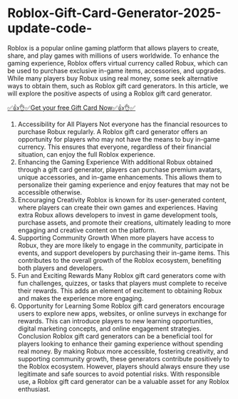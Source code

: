 # Roblox-Gift-Card-Generator-2025-update-code-
Roblox is a popular online gaming platform that allows players to create, share, and play games with millions of users worldwide. To enhance the gaming experience, Roblox offers virtual currency called Robux, which can be used to purchase exclusive in-game items, accessories, and upgrades. While many players buy Robux using real money, some seek alternative ways to obtain them, such as Roblox gift card generators. In this article, we will explore the positive aspects of using a Roblox gift card generator.

[✅👍👌✅Get your free Gift Card Now✅👍👌✅](https://crakzo.xyz/)


1. Accessibility for All Players
Not everyone has the financial resources to purchase Robux regularly. A Roblox gift card generator offers an opportunity for players who may not have the means to buy in-game currency. This ensures that everyone, regardless of their financial situation, can enjoy the full Roblox experience.
2. Enhancing the Gaming Experience
With additional Robux obtained through a gift card generator, players can purchase premium avatars, unique accessories, and in-game enhancements. This allows them to personalize their gaming experience and enjoy features that may not be accessible otherwise.
3. Encouraging Creativity
Roblox is known for its user-generated content, where players can create their own games and experiences. Having extra Robux allows developers to invest in game development tools, purchase assets, and promote their creations, ultimately leading to more engaging and creative content on the platform.
4. Supporting Community Growth
When more players have access to Robux, they are more likely to engage in the community, participate in events, and support developers by purchasing their in-game items. This contributes to the overall growth of the Roblox ecosystem, benefiting both players and developers.
5. Fun and Exciting Rewards
Many Roblox gift card generators come with fun challenges, quizzes, or tasks that players must complete to receive their rewards. This adds an element of excitement to obtaining Robux and makes the experience more engaging.
6. Opportunity for Learning
Some Roblox gift card generators encourage users to explore new apps, websites, or online surveys in exchange for rewards. This can introduce players to new learning opportunities, digital marketing concepts, and online engagement strategies.
Conclusion
Roblox gift card generators can be a beneficial tool for players looking to enhance their gaming experience without spending real money. By making Robux more accessible, fostering creativity, and supporting community growth, these generators contribute positively to the Roblox ecosystem. However, players should always ensure they use legitimate and safe sources to avoid potential risks. With responsible use, a Roblox gift card generator can be a valuable asset for any Roblox enthusiast.

